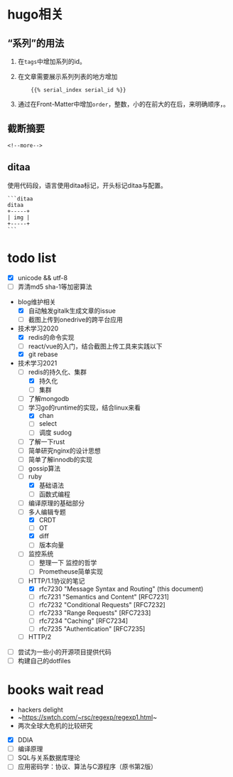 # hugo相关

## “系列”的用法

1. 在`tags`中增加系列的id。
1. 在文章需要展示系列列表的地方增加
    
    ```hugo
        {{% serial_index serial_id %}}
    ```

1. 通过在Front-Matter中增加`order`，整数，小的在前大的在后，来明确顺序，。

## 截断摘要

```hugo
<!--more-->
```

## ditaa

使用代码段，语言使用ditaa标记，开头标记ditaa与配置。

````
```ditaa
ditaa
+-----+
| img |
+-----+
```
````

# todo list

- [x] unicode && utf-8
- [ ] 弄清md5 sha-1等加密算法
- blog维护相关
    - [x] 自动触发gitalk生成文章的issue
    - [ ] 截图上传到onedrive的跨平台应用
- 技术学习2020
    - [x] redis的命令实现
    - [ ] react/vue的入门，结合截图上传工具来实践以下
    - [x] git rebase
- 技术学习2021
    - [ ] redis的持久化、集群
        - [x] 持久化
        - [ ] 集群
    - [ ] 了解mongodb
    - [ ] 学习go的runtime的实现，结合linux来看
        - [x] chan
        - [ ] select
        - [ ] 调度 sudog
    - [ ] 了解一下rust
    - [ ] 简单研究nginx的设计思想
    - [ ] 简单了解innodb的实现
    - [ ] gossip算法
    - [ ] ruby
        - [x] 基础语法
        - [ ] 函数式编程
    - [ ] 编译原理的基础部分
    - [ ] 多人编辑专题
        - [x] CRDT
        - [ ] OT
        - [x] diff
        - [ ] 版本向量
    - [ ] 监控系统
        - [ ] 整理一下 监控的哲学
        - [ ] Prometheuse简单实现
    - [ ] HTTP/1.1协议的笔记
        - [x] rfc7230 "Message Syntax and Routing" (this document)
        - [ ] rfc7231 "Semantics and Content" [RFC7231]
        - [ ] rfc7232 "Conditional Requests" [RFC7232]
        - [ ] rfc7233 "Range Requests" [RFC7233]
        - [ ] rfc7234 "Caching" [RFC7234]
        - [ ] rfc7235 "Authentication" [RFC7235]
    - [ ] HTTP/2
- [ ] 尝试为一些小的开源项目提供代码
- [ ] 构建自己的dotfiles

# books wait read

- hackers delight
- ~https://swtch.com/~rsc/regexp/regexp1.html~
- 两次全球大危机的比较研究
- [x] DDIA
- [ ] 编译原理
- [ ] SQL与关系数据库理论
- [ ] 应用密码学：协议、算法与C源程序（原书第2版）
